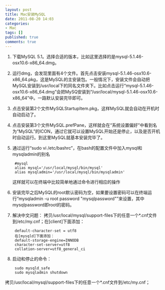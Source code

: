 ```yaml
---
layout: post
title: Mac安装MySQL
date: 2011-08-20 14:03
categories:
- Mac
tags: []
published: true
comments: true
---
```

1. 下载MySQL 5.1。选择合适的版本，比如这里选择的是mysql-5.1.46-osx10.6-x86_64.dmg。
2. 运行dmg，会发现里面有4个文件。首先点击安装mysql-5.1.46-osx10.6-x86_64.pkg，这是MySQL的主安装包。一般情况下，安装文件会自动把MySQL安装到/usr/local下的同名文件夹下。比如点击运行“mysql-5.1.46-osx10.6-x86_64.dmg”会把MySQ安装到“/usr/local/mysql-5.1.46-osx10.6-x86_64”中。一路默认安装完毕即可。
3. 点击安装第2个文件MySQLStartupItem.pkg，这样MySQL就会自动在开机时自动启动了。
4. 点击安装第3个文件MySQL.prefPane，这样就会在“系统设置偏好”中看到名为“MySQL”的ICON，通过它就可以设置MySQL开始还是停止，以及是否开机时自动运行。到这里MySQL就基本安装完毕了。
5. 通过运行“sudo vi /etc/bashrc”，在bash的配置文件中加入mysql和mysqladmin的别名

        #mysql
        alias mysql='/usr/local/mysql/bin/mysql'
        alias mysqladmin='/usr/local/mysql/bin/mysqladmin'

    这样就可以在终端中比较简单地通过命令进行相应的操作
6. 安装完毕之后MySQL的root默认密码为空，如果要设置密码可以在终端运行“mysqladmin -u root password "mysqlpassword"”来设置，其中mysqlpassword即root的密码。
7. 解决中文问题：
拷贝/usr/local/mysql/support-files下的任意一个*.cnf文件到/etc/my.cnf；在[client]下面添加：

        default-character-set = utf8
        在[mysqld]下面添加：
        default-storage-engine=INNODB
        character-set-server=utf8
        collation-server=utf8_general_ci

8. 启动和停止的命令：

        sudo mysqld_safe
        sudo mysqladmin shutdown
        
拷贝/usr/local/mysql/support-files下的任意一个*.cnf文件到/etc/my.cnf；